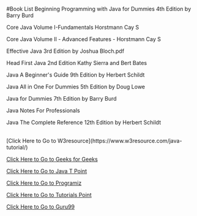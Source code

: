 #Book List
Beginning Programming with Java for Dummies 4th Edition by Barry Burd

Core Java Volume I-Fundamentals Horstmann Cay S

Core Java Volume Il - Advanced Features - Horstmann Cay S

Effective Java 3rd Edition by Joshua Bloch.pdf

Head First Java 2nd Edition Kathy Sierra and Bert Bates

Java A Beginner's Guide 9th Edition by Herbert Schildt

Java All in One For Dummies 5th Edition by Doug Lowe

Java for Dummies 7th Edition by Barry Burd

Java Notes For Professionals

Java The Complete Reference 12th Edition by Herbert Schildt

<br/>
[Click Here to Go to W3resource](https://www.w3resource.com/java-tutorial/)

[Click Here to Go to Geeks for Geeks](https://www.geeksforgeeks.org/java/)

[Click Here to Go to Java T Point](https://www.javatpoint.com/java-tutorial)

[Click Here to Go to Programiz](https://www.programiz.com/java-programming)

[Click Here to Go to Tutorials Point](https://www.tutorialspoint.com/java/index.htm)

[Click Here to Go to Guru99](https://www.guru99.com/java-tutorial.html)
